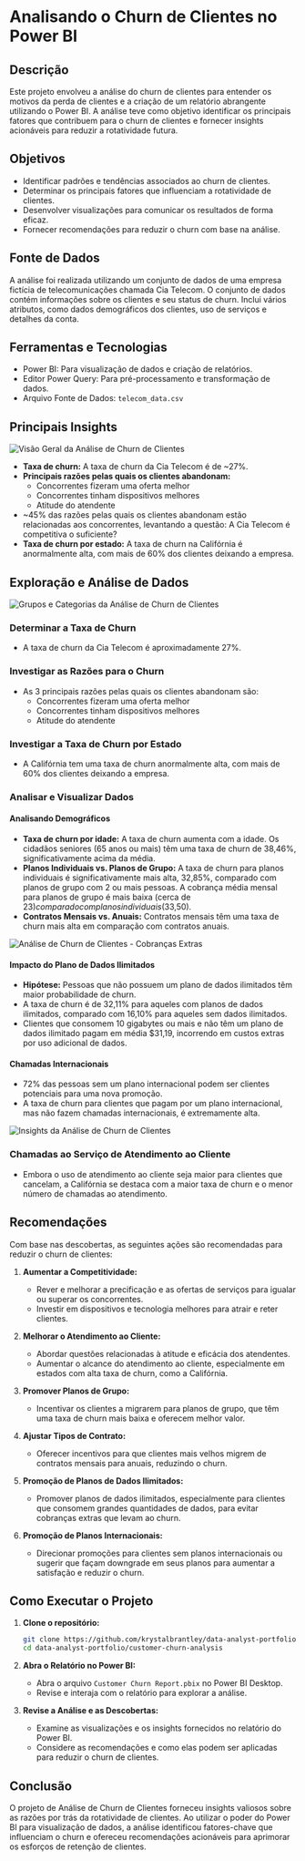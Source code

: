 # **Analisando o Churn de Clientes no Power BI**

## Descrição
Este projeto envolveu a análise do churn de clientes para entender os motivos da perda de clientes e a criação de um relatório abrangente utilizando o Power BI. A análise teve como objetivo identificar os principais fatores que contribuem para o churn de clientes e fornecer insights acionáveis para reduzir a rotatividade futura.

## Objetivos
- Identificar padrões e tendências associados ao churn de clientes.
- Determinar os principais fatores que influenciam a rotatividade de clientes.
- Desenvolver visualizações para comunicar os resultados de forma eficaz.
- Fornecer recomendações para reduzir o churn com base na análise.

## Fonte de Dados
A análise foi realizada utilizando um conjunto de dados de uma empresa fictícia de telecomunicações chamada Cia Telecom. O conjunto de dados contém informações sobre os clientes e seu status de churn. Inclui vários atributos, como dados demográficos dos clientes, uso de serviços e detalhes da conta.

## Ferramentas e Tecnologias
- Power BI: Para visualização de dados e criação de relatórios.
- Editor Power Query: Para pré-processamento e transformação de dados.
- Arquivo Fonte de Dados: `telecom_data.csv`

## Principais Insights

![Visão Geral da Análise de Churn de Clientes](https://github.com/krystalbrantley/customer_churn_analysis/blob/main/Customer%20Churn%20Overview.png?raw=true)
- **Taxa de churn:** A taxa de churn da Cia Telecom é de ~27%.
- **Principais razões pelas quais os clientes abandonam:**
  - Concorrentes fizeram uma oferta melhor
  - Concorrentes tinham dispositivos melhores
  - Atitude do atendente
- ~45% das razões pelas quais os clientes abandonam estão relacionadas aos concorrentes, levantando a questão: A Cia Telecom é competitiva o suficiente?
- **Taxa de churn por estado:** A taxa de churn na Califórnia é anormalmente alta, com mais de 60% dos clientes deixando a empresa.

## Exploração e Análise de Dados

![Grupos e Categorias da Análise de Churn de Clientes](https://github.com/krystalbrantley/customer_churn_analysis/blob/main/Customer%20Churn%20Groups.png?raw=true)

### Determinar a Taxa de Churn
- A taxa de churn da Cia Telecom é aproximadamente 27%.

### Investigar as Razões para o Churn
- As 3 principais razões pelas quais os clientes abandonam são:
  - Concorrentes fizeram uma oferta melhor
  - Concorrentes tinham dispositivos melhores
  - Atitude do atendente

### Investigar a Taxa de Churn por Estado
- A Califórnia tem uma taxa de churn anormalmente alta, com mais de 60% dos clientes deixando a empresa.

### Analisar e Visualizar Dados
#### Analisando Demográficos
- **Taxa de churn por idade:** A taxa de churn aumenta com a idade. Os cidadãos seniores (65 anos ou mais) têm uma taxa de churn de 38,46%, significativamente acima da média.
- **Planos Individuais vs. Planos de Grupo:** A taxa de churn para planos individuais é significativamente mais alta, 32,85%, comparado com planos de grupo com 2 ou mais pessoas. A cobrança média mensal para planos de grupo é mais baixa (cerca de $23) comparado com planos individuais ($33,50).
- **Contratos Mensais vs. Anuais:** Contratos mensais têm uma taxa de churn mais alta em comparação com contratos anuais.

![Análise de Churn de Clientes - Cobranças Extras](https://github.com/krystalbrantley/customer_churn_analysis/blob/main/Customer%20Churn%20Charges.png?raw=true)

#### Impacto do Plano de Dados Ilimitados
- **Hipótese:** Pessoas que não possuem um plano de dados ilimitados têm maior probabilidade de churn.
- A taxa de churn é de 32,11% para aqueles com planos de dados ilimitados, comparado com 16,10% para aqueles sem dados ilimitados.
- Clientes que consomem 10 gigabytes ou mais e não têm um plano de dados ilimitado pagam em média $31,19, incorrendo em custos extras por uso adicional de dados.

#### Chamadas Internacionais
- 72% das pessoas sem um plano internacional podem ser clientes potenciais para uma nova promoção.
- A taxa de churn para clientes que pagam por um plano internacional, mas não fazem chamadas internacionais, é extremamente alta.

![Insights da Análise de Churn de Clientes](https://github.com/krystalbrantley/customer_churn_analysis/blob/main/Customer%20Churn%20Insights.png?raw=true)

### Chamadas ao Serviço de Atendimento ao Cliente
- Embora o uso de atendimento ao cliente seja maior para clientes que cancelam, a Califórnia se destaca com a maior taxa de churn e o menor número de chamadas ao atendimento.

## Recomendações
Com base nas descobertas, as seguintes ações são recomendadas para reduzir o churn de clientes:

1. **Aumentar a Competitividade:**
   - Rever e melhorar a precificação e as ofertas de serviços para igualar ou superar os concorrentes.
   - Investir em dispositivos e tecnologia melhores para atrair e reter clientes.

2. **Melhorar o Atendimento ao Cliente:**
   - Abordar questões relacionadas à atitude e eficácia dos atendentes.
   - Aumentar o alcance do atendimento ao cliente, especialmente em estados com alta taxa de churn, como a Califórnia.

3. **Promover Planos de Grupo:**
   - Incentivar os clientes a migrarem para planos de grupo, que têm uma taxa de churn mais baixa e oferecem melhor valor.

4. **Ajustar Tipos de Contrato:**
   - Oferecer incentivos para que clientes mais velhos migrem de contratos mensais para anuais, reduzindo o churn.

5. **Promoção de Planos de Dados Ilimitados:**
   - Promover planos de dados ilimitados, especialmente para clientes que consomem grandes quantidades de dados, para evitar cobranças extras que levam ao churn.

6. **Promoção de Planos Internacionais:**
   - Direcionar promoções para clientes sem planos internacionais ou sugerir que façam downgrade em seus planos para aumentar a satisfação e reduzir o churn.

## Como Executar o Projeto

1. **Clone o repositório:**
    ```bash
    git clone https://github.com/krystalbrantley/data-analyst-portfolio.git
    cd data-analyst-portfolio/customer-churn-analysis
    ```

2. **Abra o Relatório no Power BI:**
    - Abra o arquivo `Customer Churn Report.pbix` no Power BI Desktop.
    - Revise e interaja com o relatório para explorar a análise.

3. **Revise a Análise e as Descobertas:**
    - Examine as visualizações e os insights fornecidos no relatório do Power BI.
    - Considere as recomendações e como elas podem ser aplicadas para reduzir o churn de clientes.

## Conclusão

O projeto de Análise de Churn de Clientes forneceu insights valiosos sobre as razões por trás da rotatividade de clientes. Ao utilizar o poder do Power BI para visualização de dados, a análise identificou fatores-chave que influenciam o churn e ofereceu recomendações acionáveis para aprimorar os esforços de retenção de clientes.
